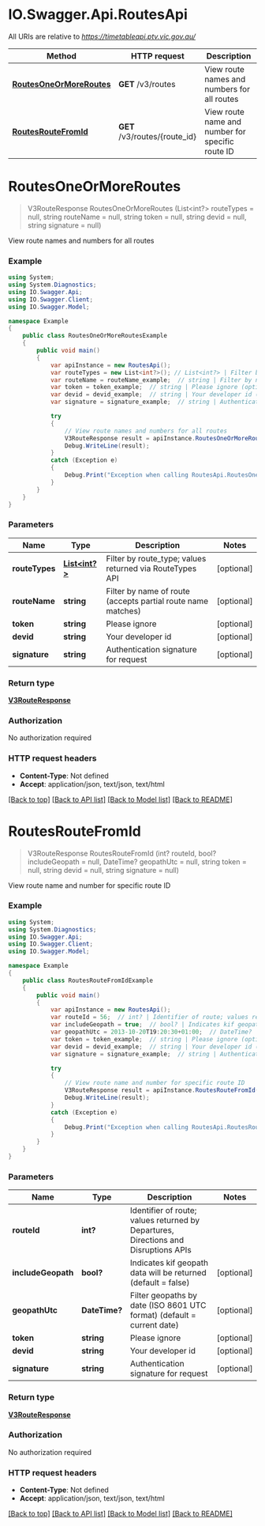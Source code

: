 # IO.Swagger.Api.RoutesApi

All URIs are relative to *https://timetableapi.ptv.vic.gov.au/*

Method | HTTP request | Description
------------- | ------------- | -------------
[**RoutesOneOrMoreRoutes**](RoutesApi.md#routesoneormoreroutes) | **GET** /v3/routes | View route names and numbers for all routes
[**RoutesRouteFromId**](RoutesApi.md#routesroutefromid) | **GET** /v3/routes/{route_id} | View route name and number for specific route ID

<a name="routesoneormoreroutes"></a>
# **RoutesOneOrMoreRoutes**
> V3RouteResponse RoutesOneOrMoreRoutes (List<int?> routeTypes = null, string routeName = null, string token = null, string devid = null, string signature = null)

View route names and numbers for all routes

### Example
```csharp
using System;
using System.Diagnostics;
using IO.Swagger.Api;
using IO.Swagger.Client;
using IO.Swagger.Model;

namespace Example
{
    public class RoutesOneOrMoreRoutesExample
    {
        public void main()
        {
            var apiInstance = new RoutesApi();
            var routeTypes = new List<int?>(); // List<int?> | Filter by route_type; values returned via RouteTypes API (optional) 
            var routeName = routeName_example;  // string | Filter by name  of route (accepts partial route name matches) (optional) 
            var token = token_example;  // string | Please ignore (optional) 
            var devid = devid_example;  // string | Your developer id (optional) 
            var signature = signature_example;  // string | Authentication signature for request (optional) 

            try
            {
                // View route names and numbers for all routes
                V3RouteResponse result = apiInstance.RoutesOneOrMoreRoutes(routeTypes, routeName, token, devid, signature);
                Debug.WriteLine(result);
            }
            catch (Exception e)
            {
                Debug.Print("Exception when calling RoutesApi.RoutesOneOrMoreRoutes: " + e.Message );
            }
        }
    }
}
```

### Parameters

Name | Type | Description  | Notes
------------- | ------------- | ------------- | -------------
 **routeTypes** | [**List&lt;int?&gt;**](int?.md)| Filter by route_type; values returned via RouteTypes API | [optional] 
 **routeName** | **string**| Filter by name  of route (accepts partial route name matches) | [optional] 
 **token** | **string**| Please ignore | [optional] 
 **devid** | **string**| Your developer id | [optional] 
 **signature** | **string**| Authentication signature for request | [optional] 

### Return type

[**V3RouteResponse**](V3RouteResponse.md)

### Authorization

No authorization required

### HTTP request headers

 - **Content-Type**: Not defined
 - **Accept**: application/json, text/json, text/html

[[Back to top]](#) [[Back to API list]](../README.md#documentation-for-api-endpoints) [[Back to Model list]](../README.md#documentation-for-models) [[Back to README]](../README.md)
<a name="routesroutefromid"></a>
# **RoutesRouteFromId**
> V3RouteResponse RoutesRouteFromId (int? routeId, bool? includeGeopath = null, DateTime? geopathUtc = null, string token = null, string devid = null, string signature = null)

View route name and number for specific route ID

### Example
```csharp
using System;
using System.Diagnostics;
using IO.Swagger.Api;
using IO.Swagger.Client;
using IO.Swagger.Model;

namespace Example
{
    public class RoutesRouteFromIdExample
    {
        public void main()
        {
            var apiInstance = new RoutesApi();
            var routeId = 56;  // int? | Identifier of route; values returned by Departures, Directions and Disruptions APIs
            var includeGeopath = true;  // bool? | Indicates kif geopath data will be returned (default = false) (optional) 
            var geopathUtc = 2013-10-20T19:20:30+01:00;  // DateTime? | Filter geopaths by date (ISO 8601 UTC format) (default = current date) (optional) 
            var token = token_example;  // string | Please ignore (optional) 
            var devid = devid_example;  // string | Your developer id (optional) 
            var signature = signature_example;  // string | Authentication signature for request (optional) 

            try
            {
                // View route name and number for specific route ID
                V3RouteResponse result = apiInstance.RoutesRouteFromId(routeId, includeGeopath, geopathUtc, token, devid, signature);
                Debug.WriteLine(result);
            }
            catch (Exception e)
            {
                Debug.Print("Exception when calling RoutesApi.RoutesRouteFromId: " + e.Message );
            }
        }
    }
}
```

### Parameters

Name | Type | Description  | Notes
------------- | ------------- | ------------- | -------------
 **routeId** | **int?**| Identifier of route; values returned by Departures, Directions and Disruptions APIs | 
 **includeGeopath** | **bool?**| Indicates kif geopath data will be returned (default &#x3D; false) | [optional] 
 **geopathUtc** | **DateTime?**| Filter geopaths by date (ISO 8601 UTC format) (default &#x3D; current date) | [optional] 
 **token** | **string**| Please ignore | [optional] 
 **devid** | **string**| Your developer id | [optional] 
 **signature** | **string**| Authentication signature for request | [optional] 

### Return type

[**V3RouteResponse**](V3RouteResponse.md)

### Authorization

No authorization required

### HTTP request headers

 - **Content-Type**: Not defined
 - **Accept**: application/json, text/json, text/html

[[Back to top]](#) [[Back to API list]](../README.md#documentation-for-api-endpoints) [[Back to Model list]](../README.md#documentation-for-models) [[Back to README]](../README.md)
